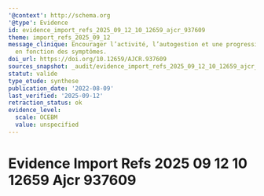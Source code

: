 ```yaml
---
'@context': http://schema.org
'@type': Evidence
id: evidence_import_refs_2025_09_12_10_12659_ajcr_937609
theme: import_refs_2025_09_12
message_clinique: Encourager l’activité, l’autogestion et une progression graduée
  en fonction des symptômes.
doi_url: https://doi.org/10.12659/AJCR.937609
sources_snapshot: _audit/evidence_import_refs_2025_09_12_10_12659_ajcr_937609.json
statut: valide
type_etude: synthese
publication_date: '2022-08-09'
last_verified: '2025-09-12'
retraction_status: ok
evidence_level:
  scale: OCEBM
  value: unspecified
---
```

# Evidence Import Refs 2025 09 12 10 12659 Ajcr 937609

